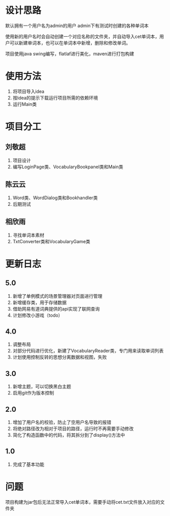 # 设计思路
默认拥有一个用户名为admin的用户
admin下有测试时创建的各种单词本

使用新的用户名时会自动创建一个对应名称的文件夹，并自动导入cet单词本，用户可以新建单词本，也可以在单词本中新增，删除和修改单词。

项目使用java swing编写，flatlaf进行美化，maven进行打包构建

# 使用方法
1. 将项目导入idea
2. 按idea的提示下载运行项目所需的依赖环境
3. 运行Main类

# 项目分工
## 刘敬超
1. 项目设计
2. 编写LoginPage类、VocabularyBookpanel类和Main类
## 陈云云
1. Word类、WordDialog类和Bookhandler类
2. 后期测试
## 相欣雨
1. 寻找单词本素材
2. TxtConverter类和VocabularyGame类


# 更新日志
## 5.0
1. 新增了单例模式的场景管理器对页面进行管理
2. 新增缓存类，用于存储数据
3. 借助网易有道词典提供的api实现了联网查询
4. 计划修改小游戏（todo）

## 4.0
1. 调整布局
2. 对部分代码进行优化，新建了VocabularyReader类，专门用来读取单词列表
3. 计划使用控制反转的思想分离数据和视图，失败

## 3.0 
1. 新增主题，可以切换黑白主题
2. 启用git作为版本控制

## 2.0 
1. 增加了用户名的校验，防止了空用户名导致的报错
2. 将绝对路径改为相对于项目的路径，运行时不再需要手动修改
3. 简化了构造函数中的代码，将其拆分到了display()方法中

## 1.0
1. 完成了基本功能

# 问题
项目构建为jar包后无法正常导入cet单词本，需要手动将cet.txt文件放入对应的文件夹